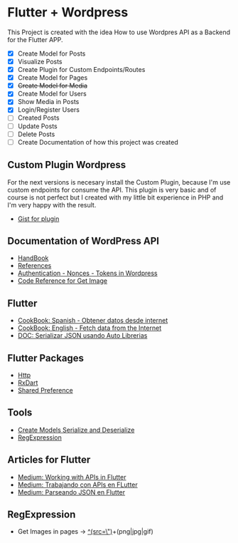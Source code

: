 # Flutter + Wordpress

This Project is created with the idea How to use Wordpres API as a Backend for the Flutter APP.

- [x] Create Model for Posts
- [x] Visualize Posts
- [x] Create Plugin for Custom Endpoints/Routes 
- [x] Create Model for Pages
- [x] ~~Create Model for Media~~
- [x] Create Model for Users
- [x] Show Media in Posts
- [x] Login/Register Users
- [ ] Created Posts
- [ ] Update Posts
- [ ] Delete Posts
- [ ] Create Documentation of how this project was created

## Custom Plugin Wordpress
For the next versions is necesary install the Custom Plugin, because I'm use custom endpoints for consume the API.
This plugin is very basic and of course is not perfect but I created with my little bit experience in PHP and I'm very happy with the result.

- [Gist for plugin](https://gist.github.com/FrankyCode/8255e5a3da223c56666125d4d0808194)

## Documentation of WordPress API

- [HandBook](https://developer.wordpress.org/rest-api/)
- [References](https://developer.wordpress.org/rest-api/reference/)
- [Authentication - Nonces - Tokens in Wordpress](https://codex.wordpress.org/WordPress_Nonces)
- [Code Reference for Get Image](https://developer.wordpress.org/reference/functions/get_the_post_thumbnail_url/)

## Flutter

- [CookBook: Spanish - Obtener datos desde internet](https://flutter-es.io/docs/cookbook/networking/fetch-data)
- [CookBook: English - Fetch data from the Internet](https://flutter.dev/docs/cookbook/networking/fetch-data)
- [DOC: Serializar JSON usando Auto Librerias](https://flutter-es.io/docs/development/data-and-backend/json#serializar-json-usando-librer%C3%ADas-de-auto-generaci%C3%B3n-de-c%C3%B3digo)

## Flutter Packages

- [Http](https://pub.dev/packages/http)
- [RxDart](https://pub.dev/packages/rxdart)
- [Shared Preference](https://pub.dev/packages/shared_preferences)

## Tools

- [Create Models Serialize and Deserialize](https://app.quicktype.io/)
- [RegExpression](https://regexr.com/)

## Articles for Flutter

- [Medium: Working with APIs in Flutter](https://medium.com/flutter-community/working-with-apis-in-flutter-8745968103e9)
- [Medium: Trabajando con APIs en FLutter](https://medium.com/comunidad-flutter/trabajando-con-api-en-flutter-2e49b78b6b98)
- [Medium: Parseando JSON en Flutter](https://medium.com/@carlosAmillan/parseando-json-complejo-en-flutter-18d46c0eb045)

## RegExpression

- Get Images in pages -> [^(src=\\")]([^"])+(png|jpg|gif)
